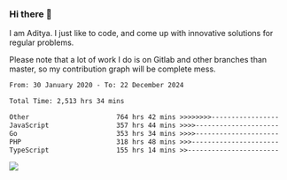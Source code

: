 ### Hi there 👋

I am Aditya. I just like to code, and come up with innovative solutions for regular problems.

Please note that a lot of work I do is on Gitlab and other branches than master, so my contribution graph will be complete mess.

<!--START_SECTION:waka-->

```txt
From: 30 January 2020 - To: 22 December 2024

Total Time: 2,513 hrs 34 mins

Other                      764 hrs 42 mins >>>>>>>>-----------------   30.42 %
JavaScript                 357 hrs 44 mins >>>>---------------------   14.23 %
Go                         353 hrs 34 mins >>>>---------------------   14.07 %
PHP                        318 hrs 48 mins >>>----------------------   12.68 %
TypeScript                 155 hrs 14 mins >>-----------------------   06.18 %
```

<!--END_SECTION:waka-->

![](https://komarev.com/ghpvc/?username=BrainBuzzer)

